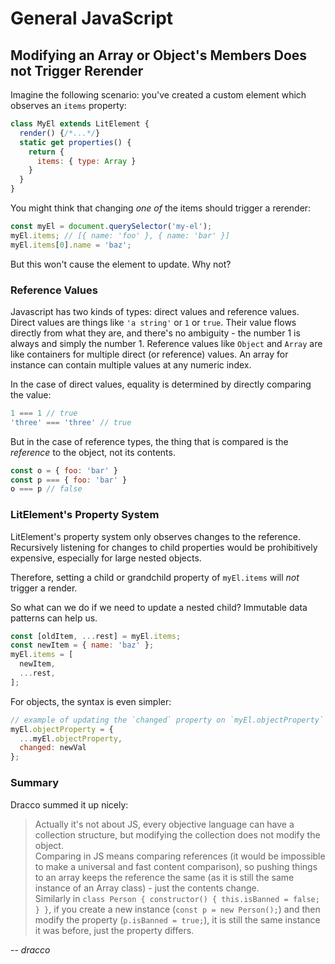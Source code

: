 # General JavaScript

## Modifying an Array or Object's Members Does not Trigger Rerender

Imagine the following scenario: you've created a custom element which observes an `items` property:
```js
class MyEl extends LitElement {
  render() {/*...*/}
  static get properties() {
    return {
      items: { type: Array }
    }
  }
}
```

You might think that changing *one of* the items should trigger a rerender:
```js
const myEl = document.querySelector('my-el');
myEl.items; // [{ name: 'foo' }, { name: 'bar' }]
myEl.items[0].name = 'baz';
```

But this won't cause the element to update. Why not?

### Reference Values
Javascript has two kinds of types: direct values and reference values. Direct values are things like `'a string'` or `1` or `true`. Their value flows directly from what they are, and there's no ambiguity - the number 1 is always and simply the number 1.
Reference values like `Object` and `Array` are like containers for multiple direct (or reference) values. An array for instance can contain multiple values at any numeric index.

In the case of direct values, equality is determined by directly comparing the value: 
```js
1 === 1 // true
'three' === 'three' // true
```

But in the case of reference types, the thing that is compared is the *reference* to the object, not its contents. 
```js
const o = { foo: 'bar' }
const p === { foo: 'bar' }
o === p // false
```

### LitElement's Property System
LitElement's property system only observes changes to the reference. Recursively listening for changes to child properties would be prohibitively expensive, especially for large nested objects.

Therefore, setting a child or grandchild property of `myEl.items` will *not* trigger a render.

So what can we do if we need to update a nested child? Immutable data patterns can help us.

```js
const [oldItem, ...rest] = myEl.items;
const newItem = { name: 'baz' };
myEl.items = [
  newItem,
  ...rest,
];
```

For objects, the syntax is even simpler:

```js
// example of updating the `changed` property on `myEl.objectProperty`
myEl.objectProperty = {
  ...myEl.objectProperty,
  changed: newVal
};
```

### Summary
Dracco summed it up nicely:

> Actually it's not about JS, every objective language can have a collection structure, but modifying the collection does not modify the object.  
> Comparing in JS means comparing references (it would be impossible to make a universal and fast content comparison), so pushing things to an array keeps the reference the same (as it is still the same instance of an Array class) -  just the contents change.  
> Similarly in `class Person { constructor() { this.isBanned = false; } }`, if you create a new instance (`const p = new Person();`) and then modify the property (`p.isBanned = true;`), it is still the same instance it was before, just the property differs.  

-- <cite>dracco</cite>
